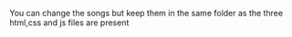 You can change the songs but keep them in the same folder as the three html,css and js files are present
